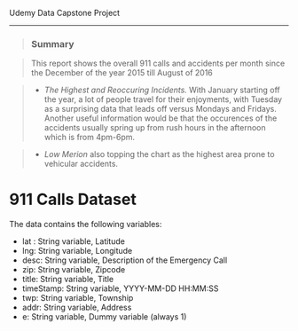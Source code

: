  Udemy Data Capstone Project
<hr>

> ### Summary

> This report shows the overall 911 calls and accidents per month since the December of the year 2015 till August of 2016

>  - <i>The Highest and Reoccuring Incidents.</i> With January starting off the year, a lot of people travel for their enjoyments, with Tuesday as a surprising data that leads off versus Mondays and Fridays. Another useful information would be that the occurences of the accidents usually spring up from rush hours in the afternoon which is from 4pm-6pm.

>  - <i>Low Merion</i> also topping the chart as the highest area prone to vehicular accidents.

# 911 Calls Dataset

The data contains the following variables:

* lat : String variable, Latitude
* lng: String variable, Longitude
* desc: String variable, Description of the Emergency Call
* zip: String variable, Zipcode
* title: String variable, Title
* timeStamp: String variable, YYYY-MM-DD HH:MM:SS
* twp: String variable, Township
* addr: String variable, Address
* e: String variable, Dummy variable (always 1)
